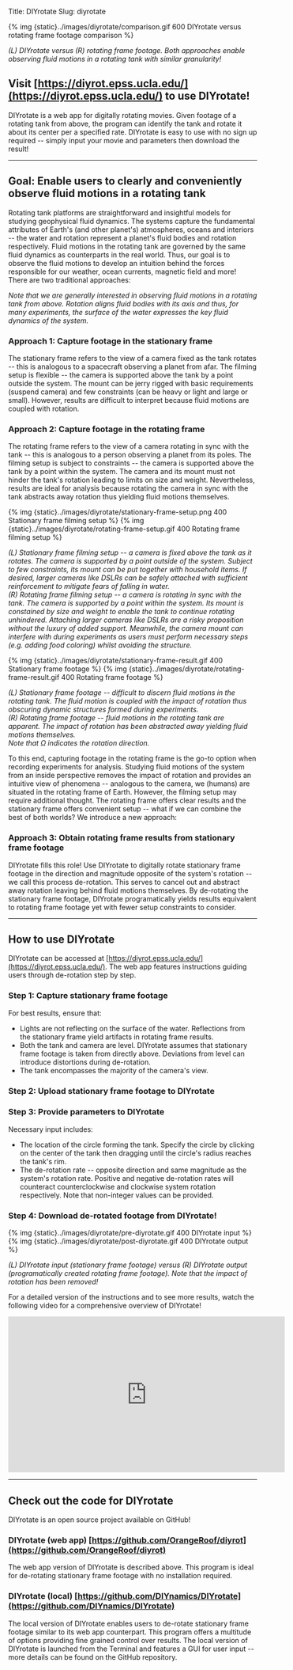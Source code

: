 Title: DIYrotate
Slug: diyrotate

{% img {static}../images/diyrotate/comparison.gif 600 DIYrotate versus rotating frame footage comparison %}

_(L) DIYrotate versus (R) rotating frame footage. Both approaches enable observing fluid motions in a rotating tank with similar granularity!_

## Visit [https://diyrot.epss.ucla.edu/](https://diyrot.epss.ucla.edu/) to use DIYrotate!

DIYrotate is a web app for digitally rotating movies. Given footage of a rotating tank from above, the program can identify the tank and rotate it about its center per a specified rate. DIYrotate is easy to use with no sign up required -- simply input your movie and parameters then download the result!

---

## Goal: Enable users to clearly and conveniently observe fluid motions in a rotating tank

Rotating tank platforms are straightforward and insightful models for studying geophysical fluid dynamics. The systems capture the fundamental attributes of Earth's (and other planet's) atmospheres, oceans and interiors -- the water and rotation represent a planet's fluid bodies and rotation respectively. Fluid motions in the rotating tank are governed by the same fluid dynamics as counterparts in the real world. Thus, our goal is to observe the fluid motions to develop an intuition behind the forces responsible for our weather, ocean currents, magnetic field and more! There are two traditional approaches:

_Note that we are generally interested in observing fluid motions in a rotating tank from above. Rotation aligns fluid bodies with its axis and thus, for many experiments, the surface of the water expresses the key fluid dynamics of the system._

### Approach 1: Capture footage in the stationary frame

The stationary frame refers to the view of a camera fixed as the tank rotates -- this is analogous to a spacecraft observing a planet from afar. The filming setup is flexible -- the camera is supported above the tank by a point outside the system. The mount can be jerry rigged with basic requirements (suspend camera) and few constraints (can be heavy or light and large or small). However, results are difficult to interpret because fluid motions are coupled with rotation.

### Approach 2: Capture footage in the rotating frame

The rotating frame refers to the view of a camera rotating in sync with the tank -- this is analogous to a person observing a planet from its poles. The filming setup is subject to constraints  -- the camera is supported above the tank by a point within the system. The camera and its mount must not hinder the tank's rotation leading to limits on size and weight. Nevertheless, results are ideal for analysis because rotating the camera in sync with the tank abstracts away rotation thus yielding fluid motions themselves.

{% img {static}../images/diyrotate/stationary-frame-setup.png 400 Stationary frame filming setup %}
{% img {static}../images/diyrotate/rotating-frame-setup.gif 400 Rotating frame filming setup %}

_(L) Stationary frame filming setup -- a camera is fixed above the tank as it rotates. The camera is supported by a point outside of the system. Subject to few constraints, its mount can be put together with household items. If desired, larger cameras like DSLRs can be safely attached with sufficient reinforcement to mitigate fears of falling in water.  
(R) Rotating frame filming setup -- a camera is rotating in sync with the tank. The camera is supported by a point within the system. Its mount is constained by size and weight to enable the tank to continue rotating unhindered. Attaching larger cameras like DSLRs are a risky proposition without the luxury of added support. Meanwhile, the camera mount can interfere with during experiments as users must perform necessary steps (e.g. adding food coloring) whilst avoiding the structure._

{% img {static}../images/diyrotate/stationary-frame-result.gif 400 Stationary frame footage %}
{% img {static}../images/diyrotate/rotating-frame-result.gif 400 Rotating frame footage %}

_(L) Stationary frame footage -- difficult to discern fluid motions in the rotating tank. The fluid motion is coupled with the impact of rotation thus obscuring dynamic structures formed during experiments.  
(R) Rotating frame footage -- fluid motions in the rotating tank are apparent. The impact of rotation has been abstracted away yielding fluid motions themselves.  
Note that &Omega; indicates the rotation direction._

To this end, capturing footage in the rotating frame is the go-to option when recording experiments for analysis. Studying fluid motions of the system from an inside perspective removes the impact of rotation and provides an intuitive view of phenomena -- analogous to the camera, we (humans) are situated in the rotating frame of Earth. However, the filming setup may require additional thought. The rotating frame offers clear results and the stationary frame offers convenient setup -- what if we can combine the best of both worlds? We introduce a new approach:

### Approach 3: Obtain rotating frame results from stationary frame footage

DIYrotate fills this role! Use DIYrotate to digitally rotate stationary frame footage in the direction and magnitude opposite of the system's rotation -- we call this process de-rotation. This serves to cancel out and abstract away rotation leaving behind fluid motions themselves. By de-rotating the stationary frame footage, DIYrotate programatically yields results equivalent to rotating frame footage yet with fewer setup constraints to consider.

---

## How to use DIYrotate

DIYrotate can be accessed at [https://diyrot.epss.ucla.edu/](https://diyrot.epss.ucla.edu/). The web app features instructions guiding users through de-rotation step by step.

### Step 1: Capture stationary frame footage  
For best results, ensure that:  
- Lights are not reflecting on the surface of the water. Reflections from the stationary frame yield artifacts in rotating frame results.  
- Both the tank and camera are level. DIYrotate assumes that stationary frame footage is taken from directly above. Deviations from level can introduce distortions during de-rotation.  
- The tank encompasses the majority of the camera's view.

### Step 2: Upload stationary frame footage to DIYrotate

### Step 3: Provide parameters to DIYrotate
Necessary input includes:  
- The location of the circle forming the tank. Specify the circle by clicking on the center of the tank then dragging until the circle's radius reaches the tank's rim.  
- The de-rotation rate -- opposite direction and same magnitude as the system's rotation rate. Positive and negative de-rotation rates will counteract counterclockwise and clockwise system rotation respectively. Note that non-integer values can be provided.

### Step 4: Download de-rotated footage from DIYrotate!

{% img {static}../images/diyrotate/pre-diyrotate.gif 400 DIYrotate input %}
{% img {static}../images/diyrotate/post-diyrotate.gif 400 DIYrotate output %}

_(L) DIYrotate input (stationary frame footage) versus (R) DIYrotate output (programatically created rotating frame footage). Note that the impact of rotation has been removed!_

For a detailed version of the instructions and to see more results, watch the following video for a comprehensive overview of DIYrotate!

<iframe width="560" height="315" src="https://www.youtube.com/embed/u6OoYdrYZ0o" frameborder="0" allow="accelerometer; autoplay; clipboard-write; encrypted-media; gyroscope; picture-in-picture" allowfullscreen></iframe>

---

## Check out the code for DIYrotate

DIYrotate is an open source project available on GitHub!

### DIYrotate (web app) [https://github.com/OrangeRoof/diyrot](https://github.com/OrangeRoof/diyrot)
The web app version of DIYrotate is described above. This program is ideal for de-rotating stationary frame footage with no installation required.
### DIYrotate (local) [https://github.com/DIYnamics/DIYrotate](https://github.com/DIYnamics/DIYrotate)
The local version of DIYrotate enables users to de-rotate stationary frame footage similar to its web app counterpart. This program offers a multitude of options providing fine grained control over results. The local version of DIYrotate is launched from the Terminal and features a GUI for user input -- more details can be found on the GitHub repository.
